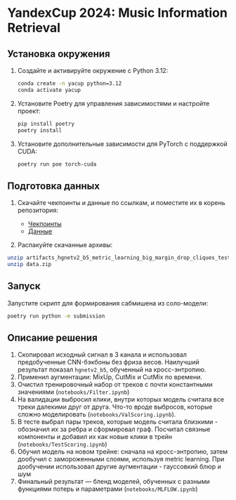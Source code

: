 # YandexCup 2024: Music Information Retrieval

## Установка окружения

1. Создайте и активируйте окружение с Python 3.12:

    ```bash
    conda create -n yacup python=3.12
    conda activate yacup
    ```

2. Установите Poetry для управления зависимостями и настройте проект:

    ```bash
    pip install poetry
    poetry install
    ```

3. Установите дополнительные зависимости для PyTorch с поддержкой CUDA:

    ```bash
    poetry run poe torch-cuda
    ```

## Подготовка данных

1. Скачайте чекпоинты и данные по ссылкам, и поместите их в корень репозитория:

    - [Чекпоинты](https://disk.yandex.ru/d/l2WDOIOUNAkHFw)
    - [Данные](https://disk.yandex.ru/d/1ULcrmDN273rkA)

2. Распакуйте скачанные архивы:

 ```bash
 unzip artifacts_hgnetv2_b5_metric_learning_big_margin_drop_cliques_test_0_6_6folds02_19_23.zip
 unzip data.zip
 ```

## Запуск

Запустите скрипт для формирования сабмишена из соло-модели:

```bash
poetry run python -m submission
```

## Описание решения

1. Скопировал исходный сигнал в 3 канала и использовал предобученные CNN-бэкбоны без фриза весов. Наилучший результат показал `hgnetv2_b5`, обученный на кросс-энтропию.
2. Применил аугментации: MixUp, CutMix и CutMix по времени.
3. Очистил тренировочный набор от треков с почти константными значениями (`notebooks/Filter.ipynb`)
4. На валидации выбросил клики, внутри которых модель считала все треки далекими друг от друга. Что-то вроде выбросов, которые сложно моделировать (`notebooks/ValScoring.ipynb`).
5. В тесте выбрал пары треков, которые модель считала близкими - обозначил их за ребра и сформировал граф. Посчитал связные компоненты и добавил их как новые клики в трейн (`notebooks/TestScoring.ipynb`)
6. Обучил модель на новом трейне: сначала на кросс-энтропию, затем дообучил с замороженными слоями, используя metric learning. При дообучении использовал другие аугментации - гауссовкий блюр и шум
7. Финальный результат — бленд моделей, обученных с разными функциями потерь и параметрами (`notebooks/MLFLOW.ipynb`)

